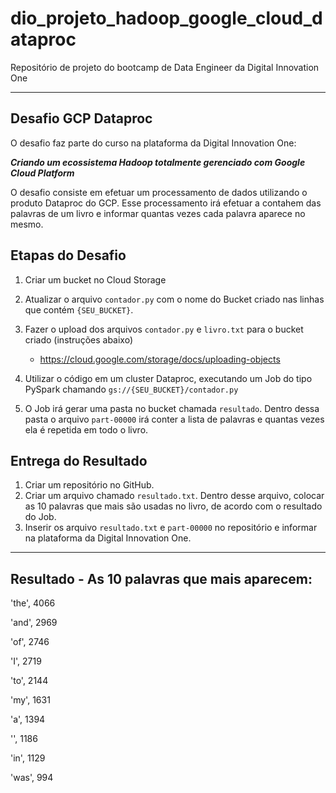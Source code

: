 # dio_projeto_hadoop_google_cloud_dataproc
Repositório de projeto do bootcamp de Data Engineer da Digital Innovation One

---

## Desafio GCP Dataproc

O desafio faz parte do curso na plataforma da Digital Innovation One:

__*Criando um ecossistema Hadoop totalmente gerenciado com Google Cloud Platform*__

O desafio consiste em efetuar um processamento de dados utilizando o produto Dataproc do GCP. Esse processamento irá efetuar a contahem das palavras de um livro e informar quantas vezes cada palavra aparece no mesmo.

## Etapas do Desafio

1. Criar um bucket no Cloud Storage
1. Atualizar o arquivo ```contador.py``` com o nome do Bucket criado nas linhas que contém ```{SEU_BUCKET}```.
1. Fazer o upload dos arquivos ```contador.py``` e ```livro.txt``` para o bucket criado (instruções abaixo)
    - https://cloud.google.com/storage/docs/uploading-objects

1. Utilizar o código em um cluster Dataproc, executando um Job do tipo PySpark chamando ```gs://{SEU_BUCKET}/contador.py```
1. O Job irá gerar uma pasta no bucket chamada ```resultado```. Dentro dessa pasta o arquivo ```part-00000``` irá conter a lista de palavras e quantas vezes ela é repetida em todo o livro.

## Entrega do Resultado

1. Criar um repositório no GitHub.
2. Criar um arquivo chamado ```resultado.txt```. Dentro desse arquivo, colocar as 10 palavras que mais são usadas no livro, de acordo com o resultado do Job.
3. Inserir os arquivo ```resultado.txt``` e ```part-00000``` no repositório e informar na plataforma da Digital Innovation One.

---

## Resultado - As 10 palavras que mais aparecem:

'the', 4066

'and', 2969

'of', 2746

'I', 2719

'to', 2144

'my', 1631

'a', 1394

'', 1186

'in', 1129

'was', 994
